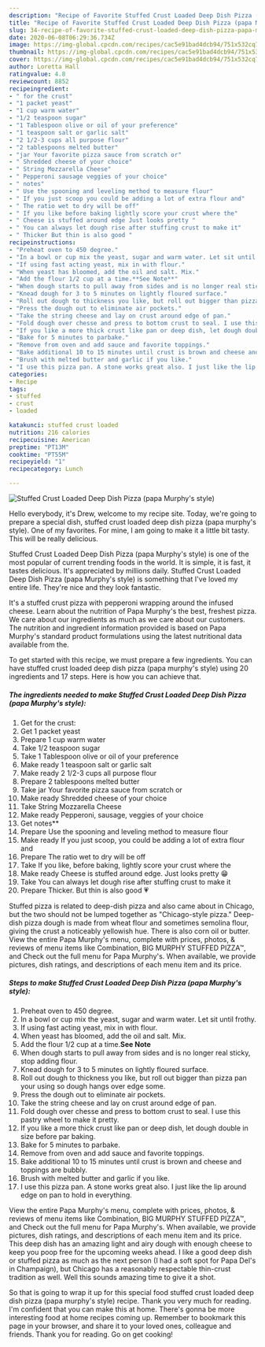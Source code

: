 ```yaml
---
description: "Recipe of Favorite Stuffed Crust Loaded Deep Dish Pizza (papa Murphy&amp;#39;s style)"
title: "Recipe of Favorite Stuffed Crust Loaded Deep Dish Pizza (papa Murphy&amp;#39;s style)"
slug: 34-recipe-of-favorite-stuffed-crust-loaded-deep-dish-pizza-papa-murphy-and-39-s-style
date: 2020-06-08T06:29:36.734Z
image: https://img-global.cpcdn.com/recipes/cac5e91bad4dcb94/751x532cq70/stuffed-crust-loaded-deep-dish-pizza-papa-murphys-style-recipe-main-photo.jpg
thumbnail: https://img-global.cpcdn.com/recipes/cac5e91bad4dcb94/751x532cq70/stuffed-crust-loaded-deep-dish-pizza-papa-murphys-style-recipe-main-photo.jpg
cover: https://img-global.cpcdn.com/recipes/cac5e91bad4dcb94/751x532cq70/stuffed-crust-loaded-deep-dish-pizza-papa-murphys-style-recipe-main-photo.jpg
author: Loretta Hall
ratingvalue: 4.8
reviewcount: 8852
recipeingredient:
- " for the crust"
- "1 packet yeast"
- "1 cup warm water"
- "1/2 teaspoon sugar"
- "1 Tablespoon olive or oil of your preference"
- "1 teaspoon salt or garlic salt"
- "2 1/2-3 cups all purpose flour"
- "2 tablespoons melted butter"
- "jar Your favorite pizza sauce from scratch or"
- " Shredded cheese of your choice"
- " String Mozzarella Cheese"
- " Pepperoni sausage veggies of your choice"
- " notes"
- " Use the spooning and leveling method to measure flour"
- " If you just scoop you could be adding a lot of extra flour and"
- " The ratio wet to dry will be off"
- " If you like before baking lightly score your crust where the"
- " Cheese is stuffed around edge Just looks pretty "
- " You can always let dough rise after stuffing crust to make it"
- " Thicker But thin is also good "
recipeinstructions:
- "Preheat oven to 450 degree."
- "In a bowl or cup mix the yeast, sugar and warm water. Let sit until frothy."
- "If using fast acting yeast, mix in with flour."
- "When yeast has bloomed, add the oil and salt. Mix."
- "Add the flour 1/2 cup at a time.**See Note**"
- "When dough starts to pull away from sides and is no longer real sticky, stop adding flour."
- "Knead dough for 3 to 5 minutes on lightly floured surface."
- "Roll out dough to thickness you like, but roll out bigger than pizza pan your using so dough hangs over edge some."
- "Press the dough out to eliminate air pockets."
- "Take the string cheese and lay on crust around edge of pan."
- "Fold dough over chesse and press to bottom crust to seal. I use this pastry wheel to make it pretty."
- "If you like a more thick crust like pan or deep dish, let dough double in size before par baking."
- "Bake for 5 minutes to parbake."
- "Remove from oven and add sauce and favorite toppings."
- "Bake additional 10 to 15 minutes until crust is brown and cheese and toppings are bubbly."
- "Brush with melted butter and garlic if you like."
- "I use this pizza pan. A stone works great also. I just like the lip around edge on pan to hold in everything."
categories:
- Recipe
tags:
- stuffed
- crust
- loaded

katakunci: stuffed crust loaded 
nutrition: 216 calories
recipecuisine: American
preptime: "PT13M"
cooktime: "PT55M"
recipeyield: "1"
recipecategory: Lunch

---
```



![Stuffed Crust Loaded Deep Dish Pizza (papa Murphy&#39;s style)](https://img-global.cpcdn.com/recipes/cac5e91bad4dcb94/751x532cq70/stuffed-crust-loaded-deep-dish-pizza-papa-murphys-style-recipe-main-photo.jpg)

Hello everybody, it's Drew, welcome to my recipe site. Today, we're going to prepare a special dish, stuffed crust loaded deep dish pizza (papa murphy&#39;s style). One of my favorites. For mine, I am going to make it a little bit tasty. This will be really delicious.

Stuffed Crust Loaded Deep Dish Pizza (papa Murphy&#39;s style) is one of the most popular of current trending foods in the world. It is simple, it is fast, it tastes delicious. It's appreciated by millions daily. Stuffed Crust Loaded Deep Dish Pizza (papa Murphy&#39;s style) is something that I've loved my entire life. They're nice and they look fantastic.

It&#39;s a stuffed crust pizza with pepperoni wrapping around the infused cheese. Learn about the nutrition of Papa Murphy&#39;s the best, freshest pizza. We care about our ingredients as much as we care about our customers. The nutrition and ingredient information provided is based on Papa Murphy&#39;s standard product formulations using the latest nutritional data available from the.


To get started with this recipe, we must prepare a few ingredients. You can have stuffed crust loaded deep dish pizza (papa murphy&#39;s style) using 20 ingredients and 17 steps. Here is how you can achieve that.

<!--inarticleads1-->

##### The ingredients needed to make Stuffed Crust Loaded Deep Dish Pizza (papa Murphy&#39;s style):

1. Get  for the crust:
1. Get 1 packet yeast
1. Prepare 1 cup warm water
1. Take 1/2 teaspoon sugar
1. Take 1 Tablespoon olive or oil of your preference
1. Make ready 1 teaspoon salt or garlic salt
1. Make ready 2 1/2-3 cups all purpose flour
1. Prepare 2 tablespoons melted butter
1. Take jar Your favorite pizza sauce from scratch or
1. Make ready  Shredded cheese of your choice
1. Take  String Mozzarella Cheese
1. Make ready  Pepperoni, sausage, veggies of your choice
1. Get  notes**
1. Prepare  Use the spooning and leveling method to measure flour
1. Make ready  If you just scoop, you could be adding a lot of extra flour and
1. Prepare  The ratio wet to dry will be off
1. Take  If you like, before baking, lightly score your crust where the
1. Make ready  Cheese is stuffed around edge. Just looks pretty 😁
1. Take  You can always let dough rise after stuffing crust to make it
1. Prepare  Thicker. But thin is also good 💗


Stuffed pizza is related to deep-dish pizza and also came about in Chicago, but the two should not be lumped together as &#34;Chicago-style pizza.&#34; Deep-dish pizza dough is made from wheat flour and sometimes semolina flour, giving the crust a noticeably yellowish hue. There is also corn oil or butter. View the entire Papa Murphy&#39;s menu, complete with prices, photos, &amp; reviews of menu items like Combination, BIG MURPHY STUFFED PIZZA™, and Check out the full menu for Papa Murphy&#39;s. When available, we provide pictures, dish ratings, and descriptions of each menu item and its price. 

<!--inarticleads2-->

##### Steps to make Stuffed Crust Loaded Deep Dish Pizza (papa Murphy&#39;s style):

1. Preheat oven to 450 degree.
1. In a bowl or cup mix the yeast, sugar and warm water. Let sit until frothy.
1. If using fast acting yeast, mix in with flour.
1. When yeast has bloomed, add the oil and salt. Mix.
1. Add the flour 1/2 cup at a time.**See Note**
1. When dough starts to pull away from sides and is no longer real sticky, stop adding flour.
1. Knead dough for 3 to 5 minutes on lightly floured surface.
1. Roll out dough to thickness you like, but roll out bigger than pizza pan your using so dough hangs over edge some.
1. Press the dough out to eliminate air pockets.
1. Take the string cheese and lay on crust around edge of pan.
1. Fold dough over chesse and press to bottom crust to seal. I use this pastry wheel to make it pretty.
1. If you like a more thick crust like pan or deep dish, let dough double in size before par baking.
1. Bake for 5 minutes to parbake.
1. Remove from oven and add sauce and favorite toppings.
1. Bake additional 10 to 15 minutes until crust is brown and cheese and toppings are bubbly.
1. Brush with melted butter and garlic if you like.
1. I use this pizza pan. A stone works great also. I just like the lip around edge on pan to hold in everything.


View the entire Papa Murphy&#39;s menu, complete with prices, photos, &amp; reviews of menu items like Combination, BIG MURPHY STUFFED PIZZA™, and Check out the full menu for Papa Murphy&#39;s. When available, we provide pictures, dish ratings, and descriptions of each menu item and its price. This deep dish has an amazing light and airy dough with enough cheese to keep you poop free for the upcoming weeks ahead. I like a good deep dish or stuffed pizza as much as the next person (I had a soft spot for Papa Del&#39;s in Champaign), but Chicago has a reasonably respectable thin-crust tradition as well. Well this sounds amazing time to give it a shot. 

So that is going to wrap it up for this special food stuffed crust loaded deep dish pizza (papa murphy&#39;s style) recipe. Thank you very much for reading. I'm confident that you can make this at home. There's gonna be more interesting food at home recipes coming up. Remember to bookmark this page in your browser, and share it to your loved ones, colleague and friends. Thank you for reading. Go on get cooking!
